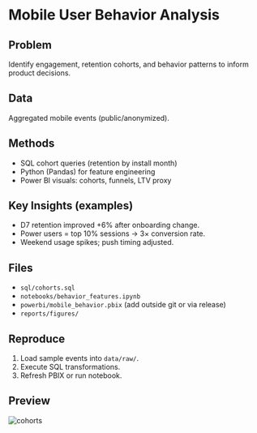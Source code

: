 # Mobile User Behavior Analysis

## Problem
Identify engagement, retention cohorts, and behavior patterns to inform product decisions.

## Data
Aggregated mobile events (public/anonymized).

## Methods
- SQL cohort queries (retention by install month)
- Python (Pandas) for feature engineering
- Power BI visuals: cohorts, funnels, LTV proxy

## Key Insights (examples)
- D7 retention improved +6% after onboarding change.
- Power users = top 10% sessions → 3× conversion rate.
- Weekend usage spikes; push timing adjusted.

## Files
- `sql/cohorts.sql`
- `notebooks/behavior_features.ipynb`
- `powerbi/mobile_behavior.pbix` (add outside git or via release)
- `reports/figures/`

## Reproduce
1. Load sample events into `data/raw/`.
2. Execute SQL transformations.
3. Refresh PBIX or run notebook.

## Preview
![cohorts](reports/figures/cohorts.png)